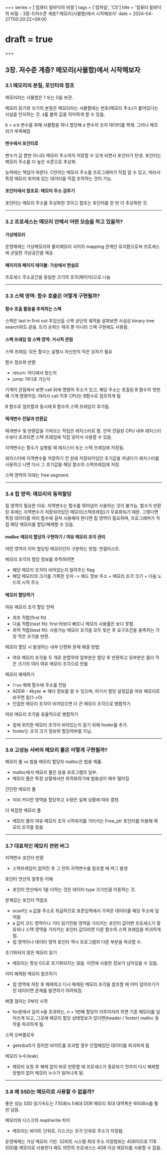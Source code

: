 +++
series = ['컴퓨터 밑바닥의 비밀']
tags = ['컴파일', 'CS']
title = '컴퓨터 밑바닥의 비밀 - 3장-1)저수준 계층? 메모리(사물함)에서 시작해보자'
date = 2024-04-27T00:20:22+09:00
# draft = true
+++
## 3장. 저수준 계층? 메모리(사물함)에서 시작해보자

### 3.1 메모리의 본질, 포인터와 참조

메모리라는 사물함은 1 또는 0을 보관.

메모리 읽기와 쓰기의 본질은 메모리라는 사물함에는 번호(메모리 주소)가 붙어있다는 사실을 인지하는 것. 
`$`를 붙여 값을 의미하게 할 수 있음. 

b = a
b 변수를 위해 사물함을 하나 할당해 a 변수의 숫자 데이터를 복제.
그러나 메모리가 부족해짐

#### 변수에서 포인터로
변수가 값 뿐만 아니라 메모리 주소까지 저장할 수 있게 되면서 포인터가 탄생.
포인터는 메모리 주소를 더 높은 수준으로 추상화.

능력에는 책임이 따른다.
C언어는 메모리 주소를 프로그래머가 직접 알 수 있고, 
따라서 특정 메모리 위치에 있는 데이터를 직접 조작하는 것이 가능.

#### 포인터에서 참조로: 메모리 주소 감추기
포인터는 메모리 주소를 추상화한 것이고 
참조는 포인터를 한 번 더 추상화한 것.

---
### 3.2 프로세스는 메모리 안에서 어떤 모습을 하고 있을까?
#### 가상메모리
운영체제는 가상메모리와 물리메모리 사이의 mapping 관계만 유지함으로써
프로세스에 균일한 가상공간을 제공.

#### 페이지와 페이지 테이블: 가상에서 현실로
프로세스 주소공간을 동일한 크기의 조각(페이지)으로 나눔

---
### 3.3 스택 영역: 함수 호출은 어떻게 구현될까?

#### 함수 호출 활동을 추적하는 스택
스택은 last in first out 후입선출
스택 상단의 궤적을 살펴보면 사실상 binary tree search와도 같음.
트리 순회는 재귀 뿐 아니라 스택 구현에도 사용됨.

#### 스택 프레임 및 스택 영역: 거시적 관점
스택 프레임: 모든 함수는 실행시 자신만의 작은 상자가 필요

함수 점프와 반환
- return: 어디에서 왔는지
- jump: 어디로 가는지

기계어 관점에서 보면
call 뒤에 명령어 주소가 있고, 해당 주소는 호출된 B 함수의 첫번째 기계 명령어임.
따라서 call 직후 CPU는 B함수로 점프하게 됨

B 함수로 점프함과 동시에 B 함수의 스택 프레임이 추가됨.

#### 매개변수 전달과 반환값
매개변수 및 반환값을 가져오는 작업은 레지스터로 함.
만약 전달된 CPU 내부 레지스터 수보다 초과되면 스택 프레임에 직접 넣어서 사용할 수 있음. 

지역변수는 함수가 실행될 때 레지스터 또는 스택 프레임에 저장됨.

레지스터에 지역변수를 저장하기 전 
원래 저장되어있던 초기값을 꺼냈다가
레지스터를 사용하고 나면 다시 그 초기값을 해당 함수의 스택프레임에 저장.

스택 영역의 아래는 free segment.

---
### 3.4 힙 영역: 메모리의 동적할당
힙 영역이 필요한 이유:
지역변수는 함수를 뛰어넘어 사용하는 것이 불가능. 함수가 반환된 후에는 지역변수가 저장되어있던 메모리(스택프레임)가 무효화되기 때문.
그렇다면 특정 데이터를 여러 함수에 걸쳐 사용해야 한다면 힙 영역이 필요하며, 
프로그래머가 직접 해당 메모리를 할당/해제할 수 있음.

#### malloc 메모리 할당자 구현하기 / 여유 메모리 조각 관리
어떤 영역이 이미 할당된 메모리인지 구분하는 방법:
연결리스트. 

메모리 조각의 할당 정보를 추적하려면
- 해당 메모리 조각이 비어있는지 알려주는 flag
- 해당 메모리의 크기를 기록한 숫자
-> 헤드 정보 주소 + 메모리 조각 크기 = 다음 노드의 시작 주소

#### 메모리 할당하기
여유 메모리 조각 할당 전략
- 최초 적합(first fit)
- 다음 적합(next fit): first fit보다 빠르나 메모리 사용률은 보다 못함.
- 최적 적합(best fit): 사용가능 메모리 조각을 모두 찾은 후 요구조건을 충족하는 가장 작은 조각을 반환.

메모리 할당 시 발생하는 내부 단편화 문제 해결 방법:
- 여유 메모리 조각을 두 개로 분할하여
앞부분은 할당 후 반환하고
뒷부분은 좀더 작은 크기의 여러 여유 메모리 조각으로 만듦

메모리 해제하기
- `free` 해제 함수에 주소를 전달
- ADDR - 4byte => 헤더 정보를 알 수 있으며, 여기서 할당 설정값을 여유 메모리로 바꾸면 됨(1->0)
- 인접한 메모리 조각이 비어있으면 더 큰 메모리 조각으로 병합하기

여유 메모리 조각을 효율적으로 병합하기
- 앞에 위치한 메모리 조각이 비어있는지 알기 위해 footer를 추가. 
- footer는 조각 크기 정보와 할당여부를 지님. 


---
### 3.6 고성능 서버의 메모리 풀은 어떻게 구현될까?
메모리 풀 vs 범용 메모리 할당자
malloc은 범용 제품.
- malloc에서 메모리 풀은 응용 프로그램의 일부.
- 메모리 풀은 특정 상황에서만 최적화하기에 범용성이 매우 떨어짐

간단한 메모리 풀
- 미리 커다란 영역을 할당하고 수량은 실제 상황에 따라 결정.

더 복잡한 메모리 풀
- 메모리 풀의 여유 메모리 조각 시작위치를 가리키는 Free_ptr 포인터를 이용해 메모리 조각을 찾음

---
### 3.7 대표적인 메모리 관련 버그
지역변수 포인터 반환
- 스택프레임이 없어진 후 그 안의 지역변수를 참조할 때 버그 발생

포인터 연산의 잘못된 이해
- 포인터 연산에서 1을 더하는 것은 데이터 type 크기만큼 이동하는 것. 

문제있는 포인터 역참조
- scanf는 a 값을 주소로 취급하므로 표준입력에서 가져온 데이터를 해당 주소에 덮어씀
- a 값이 코드 영역이나 기타 읽기전용 영역을 가리키는 포인터 값이면 프로세스가 종료되나
스택 영역을 가리키는 포인터 값이라면 다른 함수의 스택 프레임을 파괴하게 됨.
- 힙 영역이나 데이터 영역 포인터 역시 프로그램의 다른 부분을 파괴할 수.

초기화되지 않은 메모리 읽기
- 메모리는 항상 0으로 초기화되지는 않음. 이전에 사용한 정보가 남아있을 수 있음.

이미 해제된 메모리 참조하기
- 힙 영역에 저장 후 해제하고
다시 해제된 메모리 조각을 참조할 때
이미 덮어쓰기가 된 데이터면 문제를 발견하기 어려워짐.

배열 첨자는 0부터 시작
- for문에서 길이 n을 초과하는, n + 1번째 할당이 이루어지려 하면 기존 메모리를 덮어쓰게 되고,
그곳에 메모리 할당 상태정보가 있다면(header / footer) malloc 동작을 파괴하게 됨.

스택 오버플로우
- gets(buf)가 정의한 바이트를 초과할 경우 인접해있던 데이터를 파괴하게 됨

메모리 누수(leak)
- 메모리 요청 후 해제 없이 바로 반환할 때 
프로세스가 종료되기 전까지 다시 해제할 방법이 없어 메모리 누수가 일어나게 됨. 

---
### 3.8 왜 SSD는 메모리로 사용할 수 없을까?
좋은 성능 SSD 읽기속도는 7.5GB/s
5세대 DDR 메모리 최대 대역폭은 60GB/s를 훨씬 넘음.

메모리와 디스크의 read/write 차이
- 메모리는 바이트 단위로, 디스크는 조각 단위로 주소가 지정됨. 

운영체제는 가상 메모리 기반.
32비트 시스템 최대 주소 지정범위는 4GB이므로 1TB SSD를 메모리로 사용한다 해도 여전히 프로세스는 4GB 이상 메모리를 사용할 수 없음.


